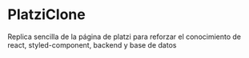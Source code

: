 # PlatziClone

Replica sencilla de la página de platzi para reforzar el conocimiento de react, styled-component, backend y base de datos
